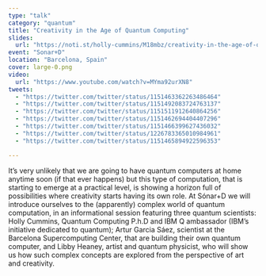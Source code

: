 ```yaml
---
type: "talk"
category: "quantum"
title: "Creativity in the Age of Quantum Computing"
slides:
  url: "https://noti.st/holly-cummins/M18mbz/creativity-in-the-age-of-quantum-computing"
event: "Sonar+D"
location: "Barcelona, Spain"
cover: large-0.png
video:
  url: "https://www.youtube.com/watch?v=MYma92urXN8"
tweets:
  - "https://twitter.com/twitter/status/1151463362263486464"
  - "https://twitter.com/twitter/status/1151492083724763137"
  - "https://twitter.com/twitter/status/1151511912640864256"
  - "https://twitter.com/twitter/status/1151462694404407296"
  - "https://twitter.com/twitter/status/1151466399627436032"
  - "https://twitter.com/twitter/status/1226783365010984961"
  - "https://twitter.com/twitter/status/1151465894922596353"

---
```

It’s very unlikely that we are going to have quantum computers at home anytime soon (if that ever happens) but this type of computation, that is starting to emerge at a practical level, is showing a horizon full of possibilities where creativity starts having its own role.
At Sónar+D we will introduce ourselves to the (apparently) complex world of quantum computation, in an informational session featuring three quantum scientists: Holly Cummins, Quantum Computing P.h.D and IBM Q ambassador (IBM’s initiative dedicated to quantum);  Artur Garcia Sáez, scientist at the Barcelona Supercomputing Center, that are building their own quantum computer, and Libby Heaney, artist and quantum physicist, who will show us how such complex concepts are explored from the perspective of art and creativity.